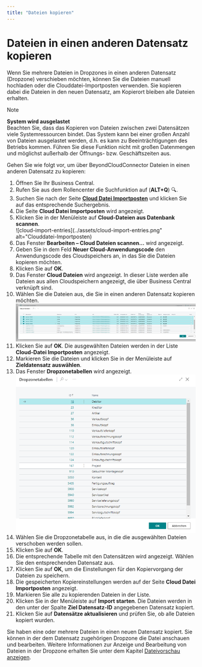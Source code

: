 ```yaml
---
title: "Dateien kopieren"
---
```


# <a name="copy-files-to-different-record"></a>Dateien in einen anderen Datensatz kopieren

Wenn Sie mehrere Dateien in Dropzones in einen anderen Datensatz (Dropzone) verschieben möchten, können Sie die Dateien manuell hochladen oder die Clouddatei-Importposten verwenden. Sie kopieren dabei die Dateien in den neuen Datensatz, am Kopierort bleiben alle Dateien erhalten.  

>[!NOTE]  
>**System wird ausgelastet**  
Beachten Sie, dass das Kopieren von Dateien zwischen zwei Datensätzen viele Systemressourcen bindet. Das System kann bei einer großen Anzahl von Dateien ausgelastet werden, d.h. es kann zu Beeinträchtigungen des Betriebs kommen. Führen Sie diese Funktion nicht mit großen Datenmengen und möglichst außerhalb der Öffnungs- bzw. Geschäftszeiten aus.  

Gehen Sie wie folgt vor, um über BeyondCloudConnector Dateien in einen anderen Datensatz zu kopieren:  

1. Öffnen Sie Ihr Business Central.  
1. Rufen Sie aus dem Rollencenter die Suchfunktion auf (**ALT+Q**) 🔍.  
1. Suchen Sie nach der Seite **[Cloud Datei Importposten](https://businesscentral.dynamics.com/?page=70838585)** und klicken Sie auf das entsprechende Suchergebnis.  
1. Die Seite **Cloud Datei Importposten** wird angezeigt.  
1. Klicken Sie in der Menüleiste auf **Cloud-Dateien aus Datenbank scannen**.  
    ![cloud-import-entries](../assets/cloud-import-entries.png" alt="Clouddatei-Importposten)  
1. Das Fenster **Bearbeiten – Cloud Dateien scannen…** wird angezeigt.  
1. Geben Sie in dem Feld **Neuer Cloud-Anwendungscode** den Anwendungscode des Cloudspeichers an, in das Sie die Dateien kopieren möchten.   
1. Klicken Sie auf **OK**.  
1. Das Fenster **Cloud Dateien** wird angezeigt. In dieser Liste werden alle Dateien aus allen Cloudspeichern angezeigt, die über Business Central verknüpft sind.  
1. Wählen Sie die Dateien aus, die Sie in einen anderen Datensatz kopieren möchten.  
    ![move-files-to-different-cloud-storage](../assets/move-files-to-different-cloud-storage.png)  
1. Klicken Sie auf **OK**. Die ausgewählten Dateien werden in der Liste **Cloud-Datei Importposten** angezeigt. 
1. Markieren Sie die Dateien und klicken Sie in der Menüleiste auf **Zieldatensatz auswählen**.  
1. Das Fenster **Dropzonetabellen** wird angezeigt.  
    ![dropzone-tables](../assets/dropzone-tables.png)  
1. Wählen Sie die Dropzonetabelle aus, in die die ausgewählten Dateien verschoben werden sollen.  
1. Klicken Sie auf **OK**.  
1. Die entsprechende Tabelle mit den Datensätzen wird angezeigt. Wählen Sie den entsprechenden Datensatz aus.  
1. Klicken Sie auf **OK**, um die Einstellungen für den Kopiervorgang der Dateien zu speichern.  
1. Die gespeicherten Kopiereinstellungen werden auf der Seite **Cloud Datei Importposten** angezeigt.  
1. Markieren Sie alle zu kopierenden Dateien in der Liste.  
1. Klicken Sie in der Menüleiste auf **Import starten**. Die Dateien werden in den unter der Spalte **Ziel Datensatz-ID** angegebenen Datensatz kopiert.  
1. Klicken Sie auf **Datensätze aktualisieren** und prüfen Sie, ob alle Dateien kopiert wurden.  

Sie haben eine oder mehrere Dateien in einen neuen Datensatz kopiert. Sie können in der dem Datensatz zugehörigen Dropzone die Datei anschauen und bearbeiten. Weitere Informationen zur Anzeige und Bearbeitung von Dateien in der Dropzone erhalten Sie unter dem Kapitel [Dateivorschau anzeigen](preview-files.md).  